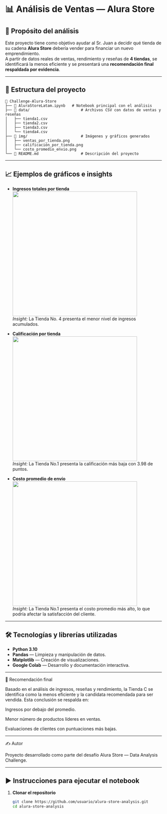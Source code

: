 # 📊 Análisis de Ventas — Alura Store

## 🎯 Propósito del análisis
Este proyecto tiene como objetivo ayudar al Sr. Juan a decidir qué tienda de su cadena **Alura Store** debería vender para financiar un nuevo emprendimiento.  
A partir de datos reales de ventas, rendimiento y reseñas de **4 tiendas**, se identificará la menos eficiente y se presentará una **recomendación final respaldada por evidencia**.

---

## 📂 Estructura del proyecto
```text
📁 Challenge-Alura-Store
├── 📄 AluraStoreLatam.ipynb   # Notebook principal con el análisis
├── 📁 data/                       # Archivos CSV con datos de ventas y reseñas
│   ├── tienda1.csv
│   ├── tienda2.csv
│   ├── tienda3.csv
│   └── tienda4.csv
├── 📁 img/                        # Imágenes y gráficos generados
│   ├── ventas_por_tienda.png
│   ├── calificación_por_tienda.png
│   └── costo_promedio_envio.png
└── 📄 README.md                   # Descripción del proyecto
```


---

## 📈 Ejemplos de gráficos e insights

- **Ingresos totales por tienda**  
  <img src="img/ventas_por_tienda.png" width="400">  
  *Insight:* La Tienda No. 4 presenta el menor nivel de ingresos acumulados.

- **Calificación por tienda**  
  <img src="img/categorias_mas_vendidas.png" width="400">  
  *Insight:* La Tienda No.1 presenta la calificación más baja con 3.98 de puntos.

- **Costo promedio de envío**  
  <img src="img/promedio_envio.png" width="400">  
  *Insight:* La Tienda No.1 presenta el costo promedio más alto, lo que podría afectar la satisfacción del cliente.

---

## 🛠️ Tecnologías y librerías utilizadas
- **Python 3.10**
- **Pandas** — Limpieza y manipulación de datos.
- **Matplotlib** — Creación de visualizaciones.
- **Google Colab** — Desarrollo y documentación interactiva.

---

📌 Recomendación final

Basado en el análisis de ingresos, reseñas y rendimiento, la Tienda C se identifica como la menos eficiente y la candidata recomendada para ser vendida.
Esta conclusión se respalda en:

Ingresos por debajo del promedio.

Menor número de productos líderes en ventas.

Evaluaciones de clientes con puntuaciones más bajas.

---
✍️ Autor

Proyecto desarrollado como parte del desafío Alura Store — Data Analysis Challenge.

---
## ▶️ Instrucciones para ejecutar el notebook
1. **Clonar el repositorio**
   ```bash
   git clone https://github.com/usuario/alura-store-analysis.git
   cd alura-store-analysis
